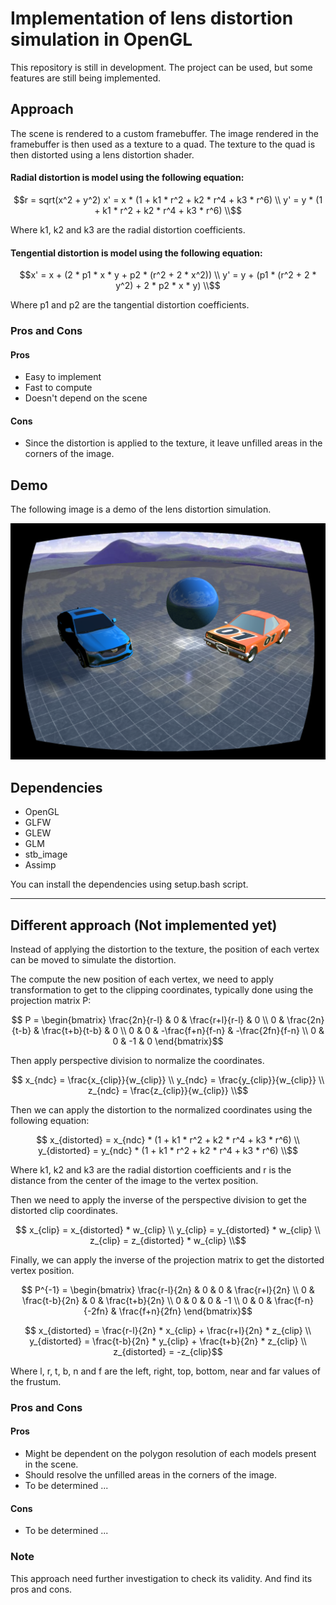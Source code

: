 # Implementation of lens distortion simulation in OpenGL

This repository is still in development. The project can be used, but some features are still being implemented.

## Approach
The scene is rendered to a custom framebuffer.
The image rendered in the framebuffer is then used as a texture to a quad.
The texture to the quad is then distorted using a lens distortion shader.

#### Radial distortion is model using the following equation:
```math
r = sqrt(x^2 + y^2)
x' = x * (1 + k1 * r^2 + k2 * r^4 + k3 * r^6) \\
y' = y * (1 + k1 * r^2 + k2 * r^4 + k3 * r^6) \\
```

Where k1, k2 and k3 are the radial distortion coefficients.

#### Tengential distortion is model using the following equation:
```math
x' = x + (2 * p1 * x * y + p2 * (r^2 + 2 * x^2)) \\
y' = y + (p1 * (r^2 + 2 * y^2) + 2 * p2 * x * y) \\
```
Where p1 and p2 are the tangential distortion coefficients.

### Pros and Cons
#### Pros
- Easy to implement
- Fast to compute
- Doesn't depend on the scene

#### Cons
- Since the distortion is applied to the texture, it leave unfilled areas in the corners of the image.

## Demo
The following image is a demo of the lens distortion simulation.

![Demo](Screenshots/demo_radial_distortion.png)


## Dependencies
- OpenGL
- GLFW
- GLEW
- GLM
- stb_image
- Assimp

 You can install the dependencies using setup.bash script.

---

## Different approach (Not implemented yet)
Instead of applying the distortion to the texture, the position of each vertex can be moved to simulate the distortion.

The compute the new position of each vertex, we need to apply transformation to get to the clipping coordinates,
typically done using the projection matrix P:
```math
    P = 
    \begin{bmatrix}
        \frac{2n}{r-l} & 0 & \frac{r+l}{r-l} & 0 \\
        0 & \frac{2n}{t-b} & \frac{t+b}{t-b} & 0 \\
        0 & 0 & -\frac{f+n}{f-n} & -\frac{2fn}{f-n} \\
        0 & 0 & -1 & 0
    \end{bmatrix}
```

Then apply perspective division to normalize the coordinates.

```math
    x_{ndc} = \frac{x_{clip}}{w_{clip}} \\
    y_{ndc} = \frac{y_{clip}}{w_{clip}} \\
    z_{ndc} = \frac{z_{clip}}{w_{clip}} \\
```

Then we can apply the distortion to the normalized coordinates using the following equation:

```math
    x_{distorted} = x_{ndc} * (1 + k1 * r^2 + k2 * r^4 + k3 * r^6) \\
    y_{distorted} = y_{ndc} * (1 + k1 * r^2 + k2 * r^4 + k3 * r^6) \\
```

Where k1, k2 and k3 are the radial distortion coefficients and r is the distance from the center of the image to the vertex position.

Then we need to apply the inverse of the perspective division to get the distorted clip coordinates.

```math
    x_{clip} = x_{distorted} * w_{clip} \\
    y_{clip} = y_{distorted} * w_{clip} \\
    z_{clip} = z_{distorted} * w_{clip} \\
```

Finally, we can apply the inverse of the projection matrix to get the distorted vertex position.

```math
    P^{-1} = 
    \begin{bmatrix}
        \frac{r-l}{2n} & 0 & 0 & \frac{r+l}{2n} \\
        0 & \frac{t-b}{2n} & 0 & \frac{t+b}{2n} \\
        0 & 0 & 0 & -1 \\
        0 & 0 & \frac{f-n}{-2fn} & \frac{f+n}{2fn}
    \end{bmatrix}
```

```math
    x_{distorted} = \frac{r-l}{2n} * x_{clip} + \frac{r+l}{2n} * z_{clip} \\
    y_{distorted} = \frac{t-b}{2n} * y_{clip} + \frac{t+b}{2n} * z_{clip} \\
    z_{distorted} = -z_{clip}
```

Where l, r, t, b, n and f are the left, right, top, bottom, near and far values of the frustum.

### Pros and Cons
#### Pros
- Might be dependent on the polygon resolution of each models present in the scene.
- Should resolve the unfilled areas in the corners of the image.
- To be determined ...

#### Cons
- To be determined ...

### Note
This approach need further investigation to check its validity. And find its pros and cons.